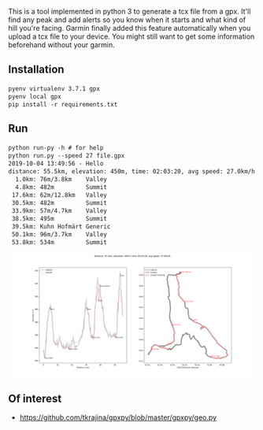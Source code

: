 This is a tool implemented in python 3 to generate a tcx file from a gpx.
It'll find any peak and add alerts so you know when it starts and what
kind of hill you're facing.
Garmin finally added this feature automatically when you upload a tcx
file to your device. You might still want to get some information beforehand
without your garmin.


## Installation
```
pyenv virtualenv 3.7.1 gpx
pyenv local gpx
pip install -r requirements.txt
```

## Run
```
python run-py -h # for help
python run.py --speed 27 file.gpx
2019-10-04 13:49:56 - Hello
distance: 55.5km, elevation: 450m, time: 02:03:20, avg speed: 27.0km/h
  1.0km: 76m/3.8km    Valley
  4.8km: 482m         Summit
 17.6km: 62m/12.8km   Valley
 30.5km: 482m         Summit
 33.9km: 57m/4.7km    Valley
 38.5km: 495m         Summit
 39.5km: Kuhn Hofmärt Generic
 50.1km: 96m/3.7km    Valley
 53.8km: 534m         Summit
```

![example output](example.png)

## Of interest
- https://github.com/tkrajina/gpxpy/blob/master/gpxpy/geo.py

